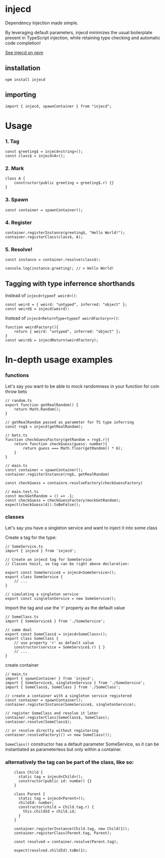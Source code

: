 # injecd

Dependency Injection made simple.

By leveraging default parameters, injecd minimizes the usual boilerplate present in TypeScript injection, while retaining type checking and automatic code completion!

[See injecd on npm](https://www.npmjs.com/package/injecd)

## installation

```
npm install injecd
```

## importing

```
import { injecd, spawnContainer } from "injecd";
```

# Usage

### 1. Tag

```
const greeting$ = injecd<string>();
const class$ = injecd<A>();
```

### 2. Mark

```
class A {
    constructor(public greeting = greeting$.r) {}
}
```

### 3. Spawn

```
const container = spawnContainer();
```

### 4. Register

```
container.registerInstance(greeting$, "Hello World!");
container.registerClass(class$, A);
```

### 5. Resolve!

```
const instance = container.resolve(class$);

console.log(instance.greeting); // > Hello World!
```

## Tagging with type inferrence shorthands

Instead of `injecd<typeof weird>()`:

```
const weird = { weird: "untyped", inferred: "object" };
const weird$ = injecd(weird):
```

Instead of `injecd<ReturnType<typeof weirdFactory>>()`:

```
function weirdFactory(){
    return { weird: "untyped", inferred: "object" };
}
const weird$ = injecdReturn(weirdFactory);
```

# In-depth usage examples

### functions

Let's say you want to be able to mock randomness in your function for coin throw bets

```
// random.ts
export function getRealRandom() {
    return Math.Random();
}

// getRealRandom passed as parameter for TS type inferring
const rng$ = injecd(getRealRandom);
```

```
// bets.ts
function checkGuessFactory(getRandom = rng$.r){
    return function checkGuess(guess: number){
        return guess === Math.floor(getRandom() * 6);
    }
}
```

```
// main.ts
const container = spawnContainer();
container.registerInstance(rng$, getRealRandom)

const checkGuess = containre.resolveFactory(checkGuessFactory)
```

```
// main.test.ts
const mockGetRandom = () => .1;
const checkGuess = checkGuessFactory(mockGetRandom);
expect(checkGuess(4)).toBeFalse();
```

### classes

Let's say you have a singleton service and want to inject it into some class

Create a tag for the type:

```
// SomeService.ts
import { injecd } from 'injecd';

// Create an injecd tag for SomeService
// Classes hoist, so tag can be right above declaration:

export const SomeService$ = injecd<SomeService>();
export class SomeService {
    // ...
}

// simulating a singleton service
export const singletonService = new SomeService();
```

Import the tag and use the 'r' property as the default value

```
// SomeClass.ts
import { SomeService$ } from './SomeService';

// same deal
export const SomeClass$ = injecd<SomeClass>();
export class SomeClass {
    // use property 'r' as default value
    constructor(service = SomeService$.r) { }
    // ...
}
```

create container

```
// main.ts
import { spawnContainer } from 'injecd';
import { SomeService$, singletonService } from './SomeService';
import { SomeClass$, SomeClass } from './SomeClass';

// create a container with a singleton service registered
const container = spawnContainer();
container.registerInstance(SomeService$, singletonService);

// register SomeClass and resolve it later
container.registerClass(SomeClass$, SomeClass);
container.resolve(SomeClass$);

// or resolve directly without registering
container.resolveFactory(() => new SomeClass());
```

`SomeClass()` constructor has a default parameter SomeService, so it can be instantiated as parameterless but only within a container.

### alternatively the tag can be part of the class, like so:

```
    class Child {
      static tag = injecd<Child>();
      constructor(public id: number) {}
    }

    class Parent {
      static tag = injecd<Parent>();
      childId: number;
      constructor(child = Child.tag.r) {
        this.childId = child.id;
      }
    }

    container.registerInstance(Child.tag, new Child(1));
    container.registerClass(Parent.tag, Parent);

    const resolved = container.resolve(Parent.tag);

    expect(resolved.childId).toBe(1);
```
